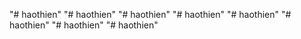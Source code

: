 "# haothien" 
"# haothien" 
"# haothien" 
"# haothien" 
"# haothien" 
"# haothien" 
"# haothien" 
"# haothien" 
